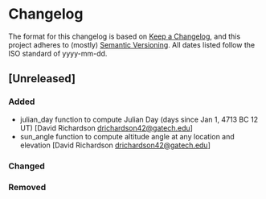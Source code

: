 # Changelog

The format for this changelog is based on [Keep a Changelog](https://keepachangelog.com/en/1.0.0/),
and this project adheres to (mostly) [Semantic Versioning](https://semver.org/spec/v2.0.0.html).
All dates listed follow the ISO standard of yyyy-mm-dd.

## [Unreleased]
### Added
 - julian_day function to compute Julian Day (days since Jan 1, 4713 BC 12 UT) [David Richardson <drichardson42@gatech.edu>]
 - sun_angle function to compute altitude angle at any location and elevation [David Richardson <drichardson42@gatech.edu>]
### Changed
### Removed
